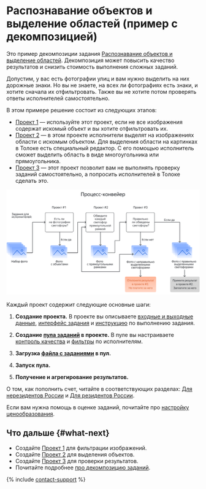 # Распознавание объектов и выделение областей (пример с декомпозицией)

Это пример декомпозиции задания [Распознавание объектов и выделение областей](selection.md). Декомпозиция может повысить качество результатов и снизить стоимость выполнения сложных заданий.

Допустим, у вас есть фотографии улиц и вам нужно выделить на них дорожные знаки. Но вы не знаете, на всех ли фотографиях есть знаки, и хотите сначала их отфильтровать. Также вы не хотите потом проверять ответы исполнителей самостоятельно.

В этом примере решение состоит из следующих этапов:

- [Проект 1](image-segmentation-project1.md) — используйте этот проект, если не все изображения содержат искомый объект и вы хотите отфильтровать их.
- [Проект 2](image-segmentation-project2.md) — в этом проекте исполнители выделят на изображениях области с искомым объектом. Для выделения области на картинках в Толоке есть специальный редактор. С его помощью исполнитель сможет выделить область в виде многоугольника или прямоугольника.
- [Проект 3](image-segmentation-project3.md) — этот проект позволит вам не выполнять проверку заданий самостоятельно, а попросить исполнителей в Толоке сделать это.

![](../_images/tutorials/image-segmentation/image-segmentation.svg)

Каждый проект содержит следующие основные шаги:
1. **Создание проекта.** В проекте вы описываете [входные и выходные данные](../../glossary.md#input-output-data), [интерфейс задания](../../glossary.md#task-interface) и [инструкцию](../../glossary.md#task-instruction) по выполнению задания.

1. **Создание [пула заданий](../../glossary.md#pool) в проекте.** В пуле вы настраиваете [контроль качества](../../glossary.md#quality-control) и [фильтры](../../glossary.md#filtering) по исполнителям.

1. **Загрузка [файла с заданиями](https://tlk.s3.yandex.net/wsdm2020/dataset_1.tsv) в пул.**

1. **Запуск пула.**

1. **Получение и агрегирование результатов.**

О том, как пополнить счет, читайте в соответствующих разделах: [Для нерезидентов России](refill.md) и [Для резидентов России](refill-russia.md).

Если вам нужна помощь в оценке заданий, почитайте про [настройку ценообразования](dynamic-pricing.md#section_wb1_lhl_vlb).


## Что дальше {#what-next}

- Создайте [Проект 1](image-segmentation-project1.md) для фильтрации изображений.
- Создайте [Проект 2](image-segmentation-project2.md) для выделения объектов.
- Создайте [Проект 3](image-segmentation-project3.md) для проверки результатов.
- Почитайте подробнее [про декомпозицию заданий](solution-architecture.md).

{% include [contact-support](../_includes/contact-support-help.md) %}
